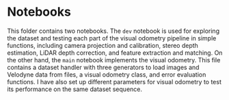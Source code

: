 # Notebooks

This folder contains two notebooks. The `dev` notebook is used for exploring the dataset and testing each part of the visual odometry pipeline in simple functions, including camera projection and calibration, stereo depth estimation, LiDAR depth correction, and feature extraction and matching. On the other hand, the `main` notebook implements the visual odometry. This file contains a dataset handler with three generators to load images and Velodyne data from files, a visual odometry class, and error evaluation functions. I have also set up different parameters for visual odometry to test its performance on the same dataset sequence.
